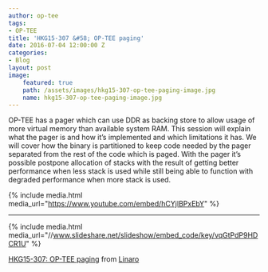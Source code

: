```yaml
---
author: op-tee
tags: 
- OP-TEE
title: 'HKG15-307 &#58; OP-TEE paging'
date: 2016-07-04 12:00:00 Z
categories:
- Blog
layout: post
image:
    featured: true
    path: /assets/images/hkg15-307-op-tee-paging-image.jpg
    name: hkg15-307-op-tee-paging-image.jpg
---
```


OP-TEE has a pager which can use DDR as backing store to allow usage of more virtual memory than available system RAM. This session will explain what the pager is and how it’s implemented and which limitations it has. We will cover how the binary is partitioned to keep code needed by the pager separated from the rest of the code which is paged. With the pager it’s possible postpone allocation of stacks with the result of getting better performance when less stack is used while still being able to function with degraded performance when more stack is used.

{% include media.html media_url="https://www.youtube.com/embed/hCYjlBPxEbY" %}

--------

{% include media.html media_url="//www.slideshare.net/slideshow/embed_code/key/vqGtPdP9HDCR1U" %}

[HKG15-307: OP-TEE paging](https://www.slideshare.net/linaroorg/hkg15307-optee-paging) from [Linaro](http://www.slideshare.net/linaroorg)
